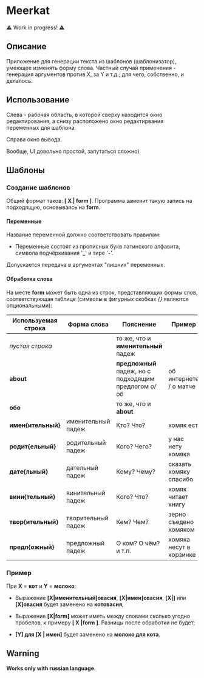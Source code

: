 # Meerkat

⚠️ Work in progress! ⚠️

## Описание

Приложение для генерации текста из шаблонов (шаблонизатор), умеющее изменять форму слова. Частный случай применения - генерация аргументов против X, за Y и т.д.; для чего, собственно, и делалось.

## Использование

Слева - рабочая область, в которой сверху находится окно редактирования, а снизу расположено окно редактирвания переменных для шаблона.

Справа окно вывода.

Вообще, UI довольно простой, запутаться сложно)

## Шаблоны

### Создание шаблонов

Общий формат таков: **[ X | form ]**. Программа заменит такую запись на подходящую, основываясь на **form**.

#### **Переменные**

Название переменной должно соответствовать правилам:

*  Переменные состоят из прописных букв латинского алфавита, символа подчёркивания '**_**' и тире '**-**'.

Допускается передача в аргументах "лишних" переменных.

#### **Обработка слова**

На месте **form** может быть одна из строк, представляющих формы слов, соответствующая таблице (символы в фигурных скобках *{}* являются опциональными):

Используемая строка | Форма слова | Пояснение | Пример
------------------- | ----------- | --------- | ------
*пустая строка* |  | то же, что и **именительный** падеж |
**about** |  | **предложный** падеж, но с подходящим предлогом *о/об* | об интернете / о матче
**обо** |  | то же, что и **about** | 
**имен{ительный}** | именительный падеж | Кто? Что? | хомяк ест
**родит{ельный}** | родительный падеж | Кого? Чего? | у нас нету хомяка
**дате{льный}** | дательный падеж | Кому? Чему? | сказать хомяку спасибо
**вини{тельный}** | винительный падеж | Кого? Что? | хомяк читает книгу
**твор{ительный}** | творительный падеж | Кем? Чем? | зерно съедено хомяком
**предл{ожный}** | предложный падеж | О ком? О чём? и т.п. | хомяка несут в корзинке

### Пример

При **X** = **кот** и **Y** = **молоко**:

* Выражение **[X|именительный]овасия**, **[X|имен]овасия**, **[X|]** или **[X]овасия** будет заменено на **котовасия**;

* Выражение **[X|form]** может иметь между словами сколько угодно пробелов, к примеру **[  X |form      ]**. Разницы после обработки не будет;

* **[Y] для [X | имен]** будет заменено на **молоко для кота**.

## Warning

**Works only with russian language**.
